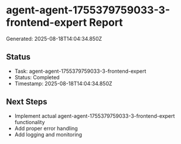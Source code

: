 # agent-agent-1755379759033-3-frontend-expert Report

Generated: 2025-08-18T14:04:34.850Z

## Status
- Task: agent-agent-1755379759033-3-frontend-expert
- Status: Completed
- Timestamp: 2025-08-18T14:04:34.850Z

## Next Steps
- Implement actual agent-agent-1755379759033-3-frontend-expert functionality
- Add proper error handling
- Add logging and monitoring
